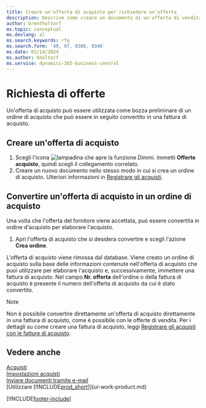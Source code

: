 ```yaml
---
title: Creare un'offerta di acquisto per richiedere un'offerta
description: Descrive come creare un documento di un'offerta di vendita o una richiesta di offerta (RdO) per registrare la propria offerta a un cliente per la vendita di prodotti in base a termini determinati.
author: brentholtorf
ms.topic: conceptual
ms.devlang: al
ms.search.keywords: rfq
ms.search.form: '49, 97, 9306, 9346'
ms.date: 03/14/2024
ms.author: bholtorf
ms.service: dynamics-365-business-central
---
```

# Richiesta di offerte

Un'offerta di acquisto può essere utilizzata come bozza preliminare di un ordine di acquisto che può essere in seguito convertito in una fattura di acquisto.

## Creare un'offerta di acquisto

1. Scegli l'icona ![lampadina che apre la funzione Dimmi.](media/ui-search/search_small.png "Dimmi cosa vuoi fare") immetti **Offerte acquisto**, quindi scegli il collegamento correlato.
2. Creare un nuovo documento nello stesso modo in cui si crea un ordine di acquisto. Ulteriori informazioni in [Registrare gli acquisti](purchasing-how-record-purchases.md).

## Convertire un'offerta di acquisto in un ordine di acquisto

Una volta che l'offerta del fornitore viene accettata, può essere convertita in ordine d'acquisto per elaborare l'acquisto.

1. Apri l'offerta di acquisto che si desidera convertire e scegli l'azione **Crea ordine**.

L'offerta di acquisto viene rimossa dal database. Viene creato un ordine di acquisto sulla base delle informazioni contenute nell'offerta di acquisto che puoi utilizzare per elaborare l'acquisto e, successivamente, immettere una fattura di acquisto. Nel campo **Nr. offerta** dell'ordine o della fattura di acquisto è presente il numero dell'offerta di acquisto da cui è stato convertito.

> [!NOTE]
> Non è possibile convertire direttamente un'offerta di acquisto direttamente in una fattura di acquisto, come è possibile con le offerte di vendita. Per i dettagli su come creare una fattura di acquisto, leggi [Registrare gli acquisti con le fatture di acquisto](purchasing-how-record-purchases.md).

## Vedere anche

[Acquisti](purchasing-manage-purchasing.md)  
[Impostazioni acquisti](purchasing-setup-purchasing.md)  
[Inviare documenti tramite e-mail](ui-how-send-documents-email.md)  
[Utilizzare [!INCLUDE[prod_short](includes/prod_short.md)]](ui-work-product.md)  

[!INCLUDE[footer-include](includes/footer-banner.md)]
